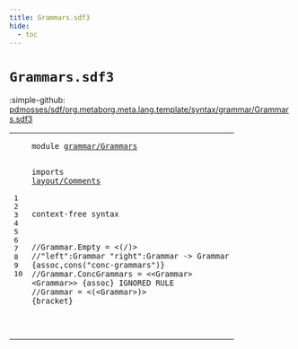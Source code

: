 ```yaml
---
title: Grammars.sdf3
hide:
  - toc
---
```


# `Grammars.sdf3`

:simple-github: [pdmosses/sdf/org.metaborg.meta.lang.template/syntax/grammar/Grammars.sdf3]

[pdmosses/sdf/org.metaborg.meta.lang.template/syntax/grammar/Grammars.sdf3]: https://github.com/pdmosses/sdf/blob/master/org.metaborg.meta.lang.template/syntax/grammar/Grammars.sdf3 "The source file on GitHub"

<div class="sdf3"><table class="highlighttable"><tbody><tr><td class="linenos"><div class="linenodiv"><pre><span></span>1
2
3
4
5
6
7
8
9
10
</pre></div></td>
<td class="code"><pre><code><span class="keyword">module</span> <a href="../../kernel/Kernel.sdf3#grammar/Grammars_78_94" id="grammar/Grammars_7_23" title="Referenced at ../../kernel/Kernel.sdf3 line 5">grammar/Grammars</a>

<span class="keyword">imports</span> <a href="../../layout/Comments.sdf3#layout/Comments_7_22" id="layout/Comments_33_48" title="Defined at ../../layout/Comments.sdf3 line 1">layout/Comments</a>
 
<span class="keyword">context-free syntax</span>

<span class="layout">//Grammar.Empty = &lt;(/)&gt;</span>
<span class="layout">//"left":Grammar "right":Grammar -&gt; Grammar  {assoc,cons("conc-grammars")}</span>
<span class="layout">//Grammar.ConcGrammars = &lt;&lt;Grammar&gt; &lt;Grammar&gt;&gt; {assoc} IGNORED RULE</span>
<span class="layout">//Grammar = &lt;(&lt;Grammar&gt;)&gt; {bracket}</span>

</code></pre></td></tr></tbody></table></div>